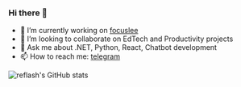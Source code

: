 ### Hi there 👋

- 🔭 I’m currently working on [focuslee](http://focuslee.online/)
- 👯 I’m looking to collaborate on EdTech and Productivity projects
- 💬 Ask me about .NET, Python, React, Chatbot development
- 📫 How to reach me: [telegram](https://t.me/reflashwarlock)

![reflash's GitHub stats](https://github-readme-stats.vercel.app/api?username=reflash&show_icons=true&count_private=true&theme=dracula)
